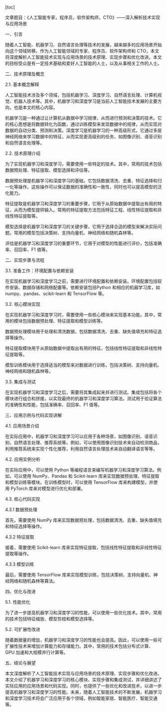 
[toc]                    
                
                
文章题目：《人工智能专家，程序员，软件架构师，CTO》——深入解析技术实现与应用场景

一、引言

随着人工智能、机器学习、自然语言处理等技术的发展，越来越多的应用场景开始向这个领域转移。作为人工智能领域的专家、程序员、软件架构师和 CTO，本文将深度解析人工智能技术实现与应用场景的技术原理、实现步骤和优化改进。本文的目标受众是有一定技术基础和爱好人工智能的人士，以及从事相关工作的人士。

二、技术原理及概念

2.1. 基本概念解释

人工智能技术涉及多个领域，包括机器学习、深度学习、自然语言处理、计算机视觉、机器人技术等。其中，机器学习和深度学习是当前人工智能技术发展的主要方向，也是本文的核心内容。

机器学习是一种通过让计算机从数据中学习规律，从而进行预测和决策的技术。它的核心思想是将数据转化为函数，通过训练模型来发现数据中的规律，从而实现对数据的自动分类、预测和决策。深度学习是机器学习的一种高级形式，它通过多层神经网络来学习数据中的特征，从而实现更高级别的任务，如图像识别、语音识别和自然语言处理等。

2.2. 技术原理介绍

为了实现机器学习和深度学习，需要使用一些特定的技术。其中，常用的技术包括数据预处理、特征提取、模型选择和评估等。

数据预处理是机器学习和深度学习的基础，它包括数据清洗、去重、特征选择和归一化等操作。这些操作可以保证数据的准确性和一致性，同时也可以提高模型的泛化能力。

特征提取是机器学习和深度学习的重要步骤，它用于从原始数据中提取出有用的特征，从而为模型提供输入。常用的特征提取方法包括特征工程、线性特征提取和非线性特征提取等。

模型选择是机器学习和深度学习的关键步骤，它用于选择合适的模型来解决实际问题。常用的模型包括决策树、支持向量机、神经网络和随机森林等。

评估是机器学习和深度学习的重要环节，它用于对模型的性能进行评价，包括准确率、召回率、F1 值等。

二、实现步骤与流程

3.1. 准备工作：环境配置与依赖安装

在实现机器学习和深度学习之前，需要进行环境配置和依赖安装。环境配置包括软件安装、数据存储和网络配置等。依赖安装包括Python 和相应的机器学习库，如 numpy、pandas、scikit-learn 和 TensorFlow 等。

3.2. 核心模块实现

在实现机器学习和深度学习时，需要使用一些核心模块来实现基本功能。其中，常用的模块包括数据预处理、特征提取和模型训练等。

数据预处理模块用于处理和清洗数据，包括数据清洗、去重、缺失值填充和特征选择等操作。

特征提取模块用于从原始数据中提取出有用的特征，包括线性特征提取和非线性特征提取等。

模型训练模块用于选择适当的模型来对数据进行训练，包括决策树、支持向量机、神经网络和随机森林等。

3.3. 集成与测试

在实现机器学习和深度学习之后，需要将其集成起来并进行测试。集成包括将各个模块进行组合和拼接，以实现最终的机器学习和深度学习算法。测试用于验证算法的准确性和性能，包括准确率、召回率、F1 值等。

三、应用示例与代码实现讲解

4.1. 应用场景介绍

在实际应用中，机器学习和深度学习可以应用于各种场景，如图像识别、语音识别、自然语言处理、推荐系统等。例如，可以使用图像识别技术来自动检测商品，利用推荐系统来实现个性化推荐，利用自然语言处理技术来自动翻译语言等等。

4.2. 应用实例分析

在实际应用中，可以使用 Python 等编程语言来编写机器学习和深度学习算法。例如，可以使用 NumPy、Pandas 和 Scikit-learn 库来实现数据预处理、特征提取和模型训练等模块。在训练模型时，可以使用 TensorFlow 库来构建模型，并使用 PyTorch 库来对模型进行优化和部署。

4.3. 核心代码实现

4.3.1 数据预处理

首先，需要使用 NumPy 库来实现数据预处理，包括数据清洗、去重、缺失值填充和特征选择等操作。

4.3.2 特征提取

接着，需要使用 Scikit-learn 库来实现特征提取，包括线性特征提取和非线性特征提取等操作。

4.3.3 模型训练

最后，需要使用 TensorFlow 库来实现模型训练，包括决策树、支持向量机、神经网络和随机森林等算法。

四、优化与改进

5.1. 性能优化

为了进一步提高机器学习和深度学习的性能，可以使用一些优化技术。其中，常用的技术包括特征缩放、模型剪枝和模型选择等。

5.2. 可扩展性改进

随着数据量的增加，机器学习和深度学习的性能也会提高。因此，可以使用一些可扩展性技术来增加计算能力和存储能力。其中，常用的技术包括分布式计算、GPU 加速和大规模并行计算等。

五、结论与展望

本文深度解析了人工智能技术实现与应用场景的技术原理、实现步骤和优化改进。本文介绍了机器学习和深度学习的核心模块、实现步骤和集成测试，并详细讲述了实际应用的应用场景和代码实现。同时，也提供了一些优化和改进技术，以进一步提高机器学习和深度学习的性能。未来，随着人工智能技术的不断发展，机器学习和深度学习技术将会广泛应用于各个领域，例如智能家居、智能医疗、智能交通等。

